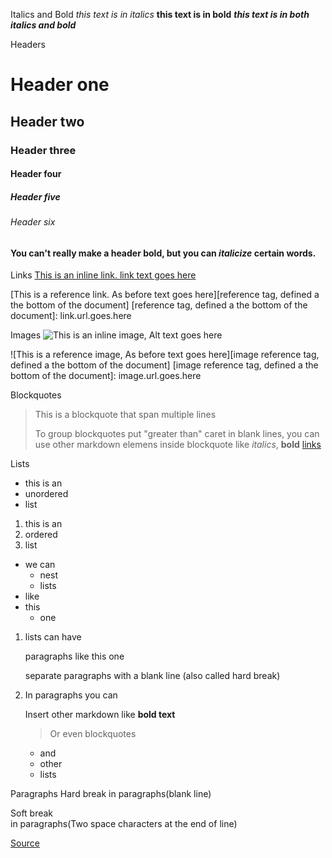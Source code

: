 Italics and Bold
_this text is in italics_
**this text is in bold**
**_this text is in both italics and bold_**

Headers
# Header one
## Header two
### Header three
#### Header four
##### Header five
###### Header six
#### You can't really make a header bold, but you can _italicize_ certain words.

Links
[This is an inline link. link text goes here](link.url.goes.here)

[This is a reference link. As before text goes here][reference tag, defined a the bottom of the document]
[reference tag, defined a the bottom of the document]: link.url.goes.here

Images
![This is an inline image, Alt text goes here](image.url.goes.here)

![This is a reference image, As before text goes here][image reference tag, defined a the bottom of the document]
[image reference tag, defined a the bottom of the document]: image.url.goes.here

Blockquotes
> This is a blockquote that span multiple lines
>
> To group blockquotes put "greater than" caret in blank lines, you can use
other markdown elemens inside blockquote like _italics_, **bold** [links](link.url)

Lists
* this is an
* unordered
* list

1. this is an
2. ordered
3. list

* we can
  * nest
  * lists
* like
* this
  * one

1. lists can have

   paragraphs like this one

   separate paragraphs with a blank line (also called hard break)

2. In paragraphs you can

   Insert other markdown like **bold text**
   > Or even blockquotes

   * and
   * other
   * lists

Paragraphs
Hard break in paragraphs(blank line)

Soft break  
in paragraphs(Two space characters at the end of line)

[Source](www.markdowntutorial.com)
